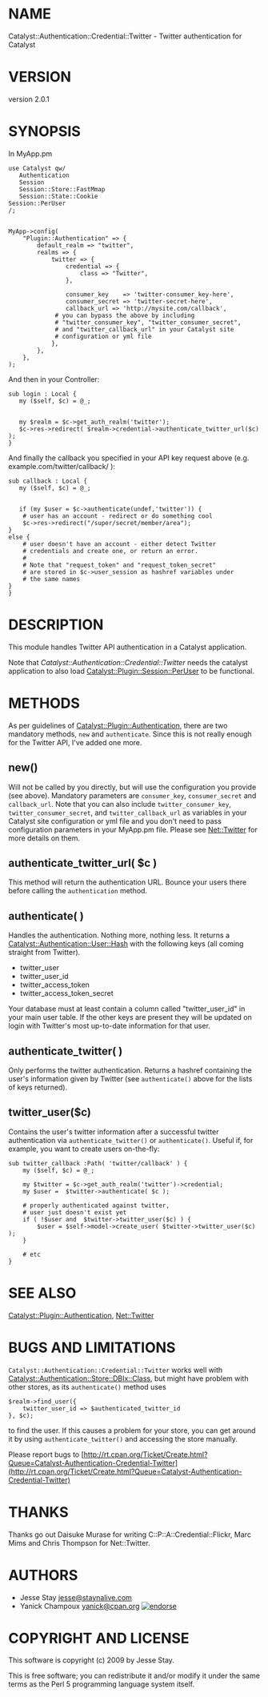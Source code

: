 # NAME

Catalyst::Authentication::Credential::Twitter - Twitter authentication for Catalyst

# VERSION

version 2.0.1

# SYNOPSIS

In MyApp.pm

    use Catalyst qw/
       Authentication
       Session
       Session::Store::FastMmap
       Session::State::Cookie
	Session::PerUser
    /;
    

    MyApp->config(
        "Plugin::Authentication" => {
            default_realm => "twitter",
            realms => {
                twitter => {
                    credential => {
                        class => "Twitter",
                    },

                    consumer_key    => 'twitter-consumer_key-here',
                    consumer_secret => 'twitter-secret-here',
                    callback_url => 'http://mysite.com/callback',
				 # you can bypass the above by including
				 # "twitter_consumer_key", "twitter_consumer_secret", 
				 # and "twitter_callback_url" in your Catalyst site
				 # configuration or yml file
                },
            },
        },
    );

And then in your Controller:

    sub login : Local {
       my ($self, $c) = @_;
       

       my $realm = $c->get_auth_realm('twitter');
       $c->res->redirect( $realm->credential->authenticate_twitter_url($c) );
    }

And finally the callback you specified in your API key request above (e.g.
example.com/twitter/callback/ ):

    sub callback : Local {
       my ($self, $c) = @_;
       

       if (my $user = $c->authenticate(undef,'twitter')) {
		# user has an account - redirect or do something cool
       	$c->res->redirect("/super/secret/member/area");
	}
	else {
		# user doesn't have an account - either detect Twitter
		# credentials and create one, or return an error.
		#
		# Note that "request_token" and "request_token_secret"
		# are stored in $c->user_session as hashref variables under
		# the same names
	}
    }

# DESCRIPTION

This module handles Twitter API authentication in a Catalyst application.

Note that _Catalyst::Authentication::Credential::Twitter_ needs
the catalyst application to also load [Catalyst::Plugin::Session::PerUser](http://search.cpan.org/perldoc?Catalyst::Plugin::Session::PerUser)
to be functional.

# METHODS

As per guidelines of [Catalyst::Plugin::Authentication](http://search.cpan.org/perldoc?Catalyst::Plugin::Authentication), there are two
mandatory methods, `new` and `authenticate`. Since this is not really
enough for the Twitter API, I've added one more.

## new()

Will not be called by you directly, but will use the configuration you
provide (see above). Mandatory parameters are `consumer_key`, `consumer_secret` and
`callback_url`. Note that you can also include `twitter_consumer_key`, `twitter_consumer_secret`, and `twitter_callback_url` as variables in your Catalyst site configuration or yml file and you don't need to pass configuration parameters in your MyApp.pm file.  Please see [Net::Twitter](http://search.cpan.org/perldoc?Net::Twitter) for more details on them.

## authenticate\_twitter\_url( $c )

This method will return the authentication URL. Bounce your users there
before calling the `authentication` method.

## authenticate( )

Handles the authentication. Nothing more, nothing less. It returns
a [Catalyst::Authentication::User::Hash](http://search.cpan.org/perldoc?Catalyst::Authentication::User::Hash) with the following keys
(all coming straight from Twitter).

- twitter\_user
- twitter\_user\_id
- twitter\_access\_token
- twitter\_access\_token\_secret

Your database must at least contain a column called "twitter\_user\_id"
in your main user table. If the other keys are present they will be
updated on login with Twitter's most up-to-date information for that
user.

## authenticate\_twitter( )

Only performs the twitter authentication. Returns a hashref containing
the user's information given by Twitter (see `authenticate()` above for
the lists of keys returned).

## twitter\_user($c)

Contains the user's twitter information after a successful twitter
authentication via `authenticate_twitter()` or
`authenticate()`. Useful if, for example, you want to create users
on-the-fly:

    sub twitter_callback :Path( 'twitter/callback' ) {
        my ($self, $c) = @_;

        my $twitter = $c->get_auth_realm('twitter')->credential;
        my $user =  $twitter->authenticate( $c );

        # properly authenticated against twitter,
        # user just doesn't exist yet
        if ( !$user and  $twitter->twitter_user($c) ) {
            $user = $self->model->create_user( $twitter->twitter_user($c) );
        }

        # etc
    }

# SEE ALSO

[Catalyst::Plugin::Authentication](http://search.cpan.org/perldoc?Catalyst::Plugin::Authentication), [Net::Twitter](http://search.cpan.org/perldoc?Net::Twitter)

# BUGS AND LIMITATIONS

`Catalyst::Authentication::Credential::Twitter` works well 
with [Catalyst::Authentication::Store::DBIx::Class](http://search.cpan.org/perldoc?Catalyst::Authentication::Store::DBIx::Class), but might 
have problem with other stores, as its `authenticate()` method uses

    $realm->find_user({
        twitter_user_id => $authenticated_twitter_id
    }, $c);

to find the user. If this causes a problem for your store, 
you can get around it by using `authenticate_twitter()` and
accessing the store manually.

Please report bugs to [http://rt.cpan.org/Ticket/Create.html?Queue=Catalyst-Authentication-Credential-Twitter](http://rt.cpan.org/Ticket/Create.html?Queue=Catalyst-Authentication-Credential-Twitter)

# THANKS

Thanks go out Daisuke Murase for writing C::P::A::Credential::Flickr,
Marc Mims and Chris Thompson for Net::Twitter.

# AUTHORS

- Jesse Stay <jesse@staynalive.com>
- Yanick Champoux <yanick@cpan.org> [![endorse](http://api.coderwall.com/yanick/endorsecount.png)](http://coderwall.com/yanick)

# COPYRIGHT AND LICENSE

This software is copyright (c) 2009 by Jesse Stay.

This is free software; you can redistribute it and/or modify it under
the same terms as the Perl 5 programming language system itself.
